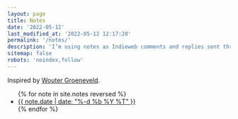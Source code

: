 ```yaml
---
layout: page
title: Notes
date: '2022-05-12'
last_modified_at: '2022-05-12 12:17:28'
permalink: '/notes/'
description: 'I’m using notes as Indieweb comments and replies sent through webmentions.'
sitemap: false
robots: 'noindex,follow'
---
```

Inspired by [Wouter Groeneveld](https://brainbaking.com/notes/).

<ul class="list-unstyled ps-0 mt-5">
{% for note in site.notes reversed %}
  <li class="py-1"><a href="{{ note.url }}">{{ note.date | date: "%-d %b %Y %T" }}</a></li>
{% endfor %}
</ul>